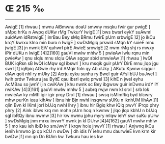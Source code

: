 # Œ 215 ‰
---
AwigE ]1] rhwau ] mwnu AiBmwnu doaU smwny msqku fwir gur pwigE ]
sMpq hrKu n Awpq dUKw rMg TwkurY lwigE ]1] bws bwsrI eykY suAwmI
auidAwn idRstwigE ] inrBau Bey sMq BRmu fwirE pUrn srbwigE ]2] jo
ikCu krqY kwrxu kIno min buro n lwigE ] swDsMgiq prswid sMqn kY
soieE mnu jwigE ]3] jn nwnk EiV quhwrI pirE AwieE srxwigE ]2
nwm rMg shj rs mwxy iPir dUKu n lwigE ]4]2]160] gauVI mwlw
mhlw 5 ] pwieAw lwlu rqnu min pwieAw ] qnu sIqlu mnu sIqlu QIAw
sqgur sbid smwieAw ]1] rhwau ] lwQI BUK iqRsn sB lwQI icMqw sgl
ibswrI ] kru msqik guir pUrY DirE mnu jIqo jgu swrI ]1] iqRpiq
AGwie rhy ird AMqir foln qy Ab cUky ] AKutu Kjwnw siqguir dIAw qoit
nhI ry mUky ]2] Acrju eyku sunhu ry BweI guir AYsI bUJ buJweI ] lwih
prdw Twkuru jau ByitE qau ibsrI qwiq prweI ]3] kihE n jweI eyhu
AcMBau so jwnY ijin cwiKAw ] khu nwnk sc Bey ibgwsw guir inDwnu irdY
lY rwiKAw ]4]3]161] gauVI mwlw mhlw 5 ] aubrq rwjw rwm kI srxI
] srb lok mwieAw ky mMfl igir igir prqy DrxI ]1] rhwau ] swsq
isMimRiq byd bIcwry mhw purKn ieau kihAw ] ibnu hir Bjn nwhI insqwrw
sUKu n iknhUM lihAw ]1] qIin Bvn kI lKmI jorI bUJq nwhI lhry ] ibnu
hir Bgiq khw iQiq pwvY iPrqo phry phry ]2] Aink iblws krq mn
mohn pUrn hoq n kwmw ] jlqo jlqo kbhU n bUJq sgl ibRQy ibnu nwmw
]3] hir kw nwmu jphu myry mIqw iehY swr suKu pUrw ] swDsMgiq jnm mrxu
invwrY nwnk jn kI DUrw ]4]4]162] gauVI mwlw mhlw 5 ] mo kau ieh
ibiD ko smJwvY ] krqw hoie jnwvY ]1] rhwau ] Anjwnq ikCu ienih
kmwno jp qp kCU n swDw ] dh idis lY iehu mnu daurwieE kvn krm
kir bwDw ]1] mn qn Dn BUim kw Twkuru hau ies kw
####
